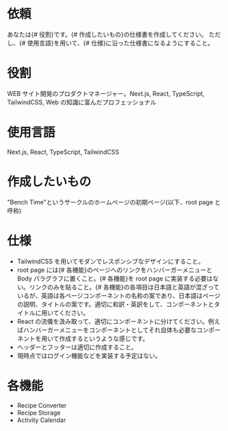 # 依頼

あなたは{# 役割}です。{# 作成したいもの}の仕様書を作成してください。
ただし、{# 使用言語}を用いて、{# 仕様}に沿った仕様書になるようにすること。

# 役割

WEB サイト開発のプロダクトマネージャー。Next.js, React, TypeScript, TailwindCSS, Web の知識に富んだプロフェッショナル

# 使用言語

Next.js, React, TypeScript, TailwindCSS

# 作成したいもの

"Bench Time"というサークルのホームページの初期ページ(以下、root page と呼称)

# 仕様

- TailwindCSS を用いてモダンでレスポンシブなデザインにすること。
- root page には{# 各機能}のページへのリンクをハンバーガーメニューと Body パラグラフに置くこと。{# 各機能}を root page に実装する必要はない。リンクのみを貼ること。{# 各機能}の各項目は日本語と英語が混ざっているが、英語は各ページコンポーネントの名称の案であり、日本語はページの説明、タイトルの案です。適切に和訳・英訳をして、コンポーネントとタイトルに用いてください。
- React の流儀を汲み取って、適切にコンポーネントに分けてください。例えばハンバーガーメニューをコンポーネントとしてそれ自体も必要なコンポーネントを用いて作成するというような感じです。
- ヘッダーとフッターは適切に作成すること。
- 現時点ではログイン機能などを実装する予定はない。

# 各機能

- Recipe Converter
- Recipe Storage
- Activity Calendar
